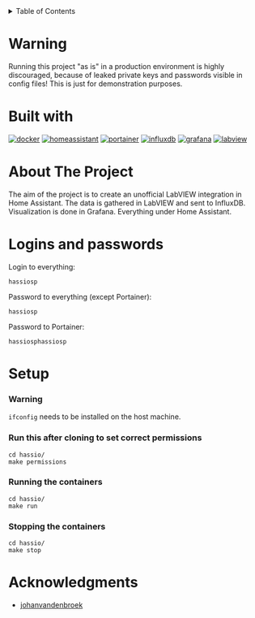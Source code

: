 <!-- TABLE OF CONTENTS -->
<details>
  <summary>Table of Contents</summary>
  <ol>
    <li><a href="#warning">Warning</a></li>
    <li><a href="#built-with">Built with</a></li>
    <li><a href="#about-the-project">About The Project</a></li>
    <li><a href="#logins-and-passwords">Logins and passwords</a></li>
    <li><a href="#setup">Setup</a></li>
    <li><a href="#acknowledgments">Acknowledgments</a></li>
  </ol>
</details>

<!-- WARNING -->
# Warning
Running this project "as is" in a production environment is highly discouraged, because of leaked private keys and passwords visible in config files! This is just for demonstration purposes.

<!-- BUILT WITH -->
# Built with
[![docker][docker]][docker-url]
[![homeassistant][homeassistant]][homeassistant-url]
[![portainer][portainer]][portainer-url]
[![influxdb][influxdb]][influxdb-url]
[![grafana][grafana]][grafana-url] 
[![labview][labview]][labview-url] 

<!-- ABOUT THE PROJECT -->
# About The Project
The aim of the project is to create an unofficial LabVIEW integration in Home Assistant. The data is gathered in LabVIEW and sent to InfluxDB. Visualization is done in Grafana. Everything under Home Assistant.

<!-- LOGINS AND PASSWORDS -->
# Logins and passwords
Login to everything:
```
hassiosp
```
Password to everything (except Portainer):
```
hassiosp
```
Password to Portainer:
```
hassiosphassiosp
```

<!-- SETUP -->
# Setup
### Warning
`ifconfig` needs to be installed on the host machine.
### Run this after cloning to set correct permissions
```
cd hassio/
make permissions
```
### Running the containers
```
cd hassio/
make run
```
### Stopping the containers
```
cd hassio/
make stop
```

<!-- ACKNOWLEDGMENTS -->
# Acknowledgments
* [johanvandenbroek](https://github.com/johanvandenbroek/InfluxDB-Client-LabVIEW)

<!-- MARKDOWN LINKS & IMAGES -->
[docker]: https://img.shields.io/badge/docker-2496ED?style=for-the-badge&logo=docker&logoColor=FFFFFF
[docker-url]: https://www.docker.com/
[homeassistant]: https://img.shields.io/badge/homeassistant-41BDF5?style=for-the-badge&logo=homeassistant&logoColor=FFFFFF
[homeassistant-url]: https://www.home-assistant.io/
[portainer]: https://img.shields.io/badge/portainer-13BEF9?style=for-the-badge&logo=portainer&logoColor=FFFFFF
[portainer-url]: https://www.portainer.io/
[influxdb]: https://img.shields.io/badge/influxdb-22ADF6?style=for-the-badge&logo=influxdb&logoColor=FFFFFF
[influxdb-url]: https://www.influxdata.com/
[grafana]: https://img.shields.io/badge/grafana-F46800?style=for-the-badge&logo=grafana&logoColor=FFFFFF
[grafana-url]: https://grafana.com/
[labview]: https://img.shields.io/badge/labview-FFDB00?style=for-the-badge&logo=labview&logoColor=000000
[labview-url]: https://www.ni.com/pl-pl/shop/labview.html
